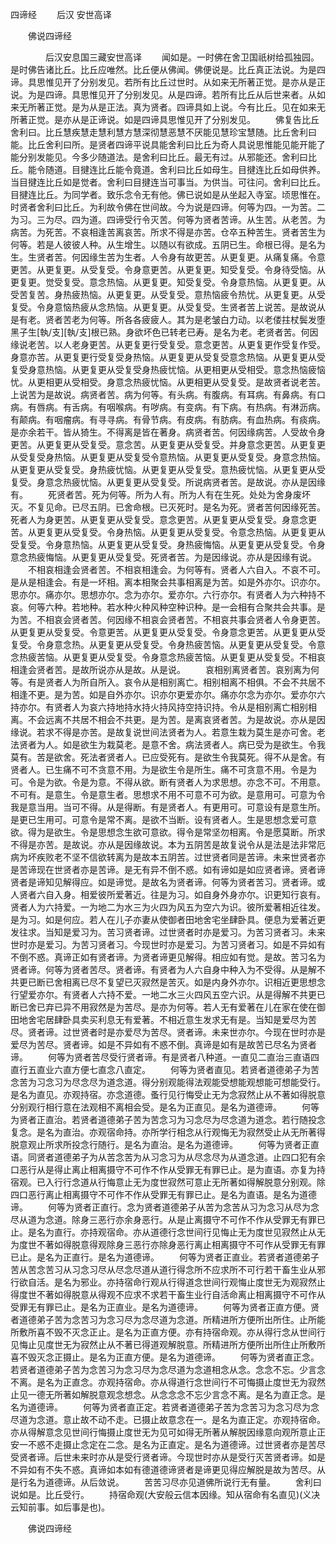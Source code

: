   四谛经
　　后汉 安世高译




　　佛说四谛经

　　　　后汉安息国三藏安世高译
　　闻如是。一时佛在舍卫国祇树给孤独园。是时佛告诸比丘。比丘应唯然。比丘便从佛闻。佛便说是。比丘真正法说。为是四谛。具思惟见开了分别发见。若所有比丘过世时。从如来无所著正觉。是亦从是正说。为是四谛。具思惟见开了分别发见。从是四谛。若所有比丘从后世来者。从如来无所著正觉。是为从是正法。真为贤者。四谛具如上说。今有比丘。见在如来无所著正觉。是亦从是正谛说。如是四谛具思惟见开了分别发见。
　　佛复告比丘舍利曰。比丘慧疾慧走慧利慧方慧深彻慧恶慧不厌能见慧珍宝慧随。比丘舍利曰能。比丘舍利曰所。是贤者四谛平说具能舍利曰比丘为奇人具说思惟能见能开能了能分别发能见。今多少随道法。是舍利曰比丘。最无有过。从邪能还。舍利曰比丘。能令随道。目揵连比丘能令竟道。舍利曰比丘如母生。目揵连比丘如母供养。当目揵连比丘如是觉者。舍利曰目揵连当可事当。为供当。可往问。舍利曰比丘。目揵连比丘。为同学者。致乐念令无有他。佛已说如是从坐起入寺室。顷思惟在。时贤者舍利曰比丘。为利故令佛在世间故。今为说是四谛。何等为四。一为苦。二为习。三为尽。四为道。四谛受行令灭苦。何等为贤者苦谛。从生苦。从老苦。为病苦。为死苦。不哀相逢苦离哀苦。所求不得是亦苦。仓卒五种苦生。贤者苦生为何等。若是人彼彼人种。从生增生。以随以有欲成。五阴已生。命根已得。是名为生。生贤者苦。何因缘生苦为生者。人令身有故更苦。从更复更。从痛复痛。令意更苦。从更复更。从受复受。令身意更苦。从更复更。知受复受。令身待受恼。从更复更。觉受复受。意念热恼。从更复更。知受复受。令身意热恼。从更复更。从受苦复苦。身热疲热恼。从更复更。从受复受。意热恼疲令热忧。从更复更。从受复受。令身意恼热疲从念热恼。从更复更。从受复受。生贤者苦上说苦。是故说从是有老。贤者苦老为何等。所各各疲疲人。其为是老皱白力动。以老偻拄杖鬓发堕黑子生[執/支][執/支]根已熟。身欲坏色已转老已寿。是名为老。老贤者苦。何因缘说老苦。以人老身更苦。从更复更行受复受。意念更苦。从更复更作受复作受。身意亦苦。从更复更行受复受身热恼。从更复更从受复受意念热恼。从更复更从受复受身意热恼。从更复更从受复受身热疲忧恼。从更相更从受相受。意念热恼疲恼忧。从更相更从受相受。身意念热疲忧恼。从更相更从受复受。是故贤者说老苦。上说苦为是故说。病贤者苦。病为何等。有头病。有腹病。有耳病。有鼻病。有口病。有唇病。有舌病。有咽喉病。有哕病。有变病。有下病。有热病。有淋沥病。有颠病。有咽瘤病。有寻寻病。有骨节病。有皮病。有肪病。有血热病。有痰病。是亦余若干。皆从猗生。不得离是皆在著身。病贤者苦。何因缘病苦。人受故令身更苦。从更复更从受复受。意念苦。从更复更从受复受。并身意念更苦。从更复更从受复受身热恼。从更复更从受复受令意热恼。从更复更从受复受。身意念热恼。从更复更从受复受。身热疲忧恼。从更复更从受复受。意热疲忧恼。从更复更从受复受。身意念热疲忧恼。从更复更从受复受。所说病贤者苦。是故说。亦从是因缘有。
　　死贤者苦。死为何等。所为人有。所为人有在生死。处处为舍身废坏灭。不复见命。已尽五阴。已舍命根。已灭死时。是名为死。贤者苦何因缘死苦。死者人为身更苦。从更复更从受复受。意念更苦。从更复更从受复受。身意念更苦。从更复更从受复受。令身热恼。从更复更从受复受。令意念热恼。从更复更从受复受。令身意热恼。从更复更从受复受。身热疲悔恼。从更复更从受复受。令身意念热疲悔恼。从更复更从受复受。死贤者苦。为是因缘说。亦从是因缘有说。
　　不相哀相逢会贤者苦。不相哀相逢会。为何等有。贤者人六自入。不哀不可。是从是相逢会。有是一坏相。离本相聚会共事相离是为苦。如是外亦尔。识亦尔。思亦尔。痛亦尔。思想亦尔。念为亦尔。爱亦尔。六行亦尔。有贤者人为六种持不哀。何等六种。若地种。若水种火种风种空种识种。是一会相有合聚共会共事。是为苦。不相哀会贤者苦。何因缘不相哀会贤者苦。不相哀共事会贤者人令身更苦。从更复更从受复受。令意更苦。从更复更从受复受。令身意念更苦。从更复更从受复受。令身意念热。从更复更从受复受。令身热疲苦恼。从更复更从受复受。令意念热疲苦恼。从更复更从受复受。令身意念热疲苦恼。从更复更从受复受。不相哀相逢会贤者苦。是故所说亦从是故。从是说。
　　哀相别离贤者苦。哀别离为何等。有是贤者人为所自所入。哀令从是相别离亡。相别相离不相俱。不会不共居不相逢不更。是为苦。如是自外亦尔。识亦尔更爱亦尔。痛亦尔念为亦尔。爱亦尔六持亦尔。有贤者人为哀六持地持水持火持风持空持识持。令从是相别离亡相别相离。不会远离不共居不相会不共更。是为苦。是离哀贤者苦。为是故说。亦从是因缘说。若求不得是亦苦。是故复说世间法贤者为人。若意生栽为莫生是亦可舍。老法贤者为人。如是欲生为栽莫老。是意不舍。病法贤者人。病已受为是欲生。令我莫有。苦是欲舍。死法者贤者人。已应受死有。是欲生令我莫死。得不从是舍。有贤者人。已生痛不可不贪意不用。为是欲生令是所生。痛不可贪意不用。令是为可。令是为欲。令是为意。不得从欲。断有贤者人为求思想。亦念不可。不用意。不可有。是意生。令是意生者。思想求不用不可意不可为欲。是意用可。可意为令我是意当用。当可不得。从是得断。有是贤者人。有更用可。可意设有是意生所。是更已生用可。可意令是常不离。是欲不当断。设有贤者人。生是思想念爱可意欲。得为是欲生。令是思想念生欲可意欲。得令是常坚勿相离。令是愿莫断。所求不得是亦苦。是故说。亦从是因缘故说。本为五阴苦是故复说令从是法是法非常厄病为坏疾败老不坚不信欲转离为是故本五阴苦。过世贤者同是苦谛。未来世贤者亦是苦谛现在世贤者亦是苦谛。是无有异不倒不惑。如有谛如是如应贤者谛。贤者谛贤者是谛知见解得应。如是谛觉。是故名为贤者谛。何等为贤者苦习。贤者谛。或人贤者六自入身。相爱彼所爱著近。往是为习。如自身外身亦尔。识更知行哀有。贤者人为六持爱。一为地二为水三为火四为风五为空六为识。彼所爱著相近往发。是为习。如是何应。若人在儿子亦妻从使御者田地舍宅坐肆卧具。便息为爱著近更发往求。当知是爱习为。苦习贤者谛。过世贤者时亦是爱习。为苦习贤者习。未来世时亦是爱习。为苦习贤者习。今现世时亦是爱习。为苦习贤者习。如是不异如有不倒不惑。真谛正如有贤者谛。为贤者谛更见解得。相应如有觉。是故。苦习名为贤者谛。何等为贤者苦尽。贤者谛。有贤者为人六自身中种入为不受得。从是解不共更已断已舍相离已尽不复望已灭寂然是苦灭。如是内身外亦尔。识相近更思想念行望爱亦尔。有贤者人六持不爱。一地二水三火四风五空六识。从是得解不共更已断已舍已弃已异不用寂然是为苦尽。是亦为何等。若人无有爱著在儿在家在使在御田地舍宅居肆卧具卖买利息无有爱著。不相近意生发求无有是。当知是爱尽为苦尽。贤者谛。过世贤者时是亦爱尽为苦尽。贤者谛。未来世亦尔。今现在世时亦是爱尽为苦尽。贤者谛。如是不异如有不惑不倒。真谛是如有是故苦已尽名为贤者谛。
　　何等为贤者苦尽受行贤者谛。有是贤者八种道。一直见二直治三直语四直行五直业六直方便七直念八直定。
　　何等为贤者直见。若贤者道德弟子为苦念苦为习念习为尽念尽为道念道。得分别观能得法观能受想能观想能可想能受行。是名为直见。亦观持宿。亦念道德。蚤行见行悔受止无为念寂然止从不著如得脱意分别观行相行意在法观相不离相会受。是名为正直见。是名为道德谛。
　　何等为贤者正直治。若贤者道德弟子苦为苦念习为习念尽为尽念道为道念。若行随投念复念。是名为直治。亦观宿命持。亦所学行相念从行观悔无为寂然受止从无所著得脱意观止所求所投念行随行。是名为直治。是名为道德谛。
　　何等为贤者正直语。同贤者道德弟子为从苦念苦为从习念习为从尽念尽为从道念道。止四口犯有余口恶行从是得止离止相离摄守不可作不作从受罪无有罪已止。是为直语。亦复为持宿观。已入行行念道从行悔意止无为度世寂然可意止无所著如得解脱意分别观。除四口恶行离止相离摄守不可作不作从受罪无有罪已止。是名为直语。是名为道德谛。
　　何等为贤者正直行。念为贤者道德弟子从苦为念苦从习为念习从尽为念尽从道为念道。除身三恶行亦余身恶行。从是止离摄守不可作不作从受罪无有罪已止。是名为直行。亦持观宿命。亦从道德行念世间行见悔止无为度世见寂然止从无为度世不著如得脱意得观除身三恶行亦除身恶行离止相离摄守不可作从受罪无有罪已止。是名为正直行。是名为道德谛。
　　何等为贤者正直业。若贤者道德弟子苦从苦念苦习从习念习尽从尽念尽道从道行得念所不应求所不可行若干畜生业从邪行欲自活。是名为邪业。亦持宿命行观从行得道念世间行观悔止度世无为观寂然止得度世不著如得脱意从得观不应求不求若干畜生业行自活命离止相离摄守不可作从受罪无有罪已止。是名为正直业。是名为道德谛。
　　何等为贤者正直方便。贤者道德弟子苦为念苦习为念习尽为念尽道为念道。所精进所方便所出所住。止所能所敷所喜不毁不灭念正止。是名为正直方便。亦有持宿命观。亦从得行念从世间行见悔止见度世无为寂然止从不著已得道观解脱意。所精进所方便所出所住止所敷所喜不毁灭念正摄止。是名为正直方便。是名为道德谛。
　　何等为贤者直正念。若贤者道德弟子苦为念苦习为念习尽为念尽道为念道相念从念。念念不忘。少言念不离。是名为正直念。亦观持宿命。亦从得道行念世间行不可悔摄止度世无为寂然止见一德无所著如解脱意观念想念。从念念念不忘少言念不离。是名为直正念。是名为道德谛。
　　何等为贤者直正定。若贤者道德弟子苦为念苦习为念习尽为念尽道为念道。意止故不动不走。已摄止故意念在一。是名为直正定。亦观持宿命。亦从得解意念见世间行悔摄止度世无为见可如得无所著从解脱因缘意向观所意止正安一不惑不走摄止念定在二念。是名为正直定。是名为道德谛。过世贤者亦是苦尽受贤者谛。后世未来时亦从是受行贤者谛。今现世时亦从是受行灭苦贤者谛。如是不异如有不失不惑。真谛如本如有德道德谛贤者是谛更见得应解脱是故为苦尽。从是行名为道德谛。从后敛说。
　　苦苦习尽亦见道佛所说行无有量。
　　舍利曰说如是。比丘受行。
　　持宿命观(大安般云信本因缘。知从宿命有名直见)(义决云知前事。如后事是也)。

　　佛说四谛经


